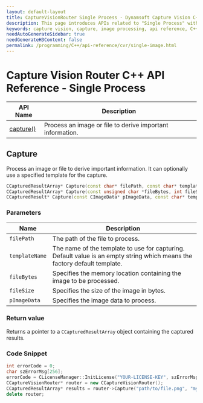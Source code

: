 ```yaml
---
layout: default-layout
title: CaptureVisionRouter Single Process - Dynamsoft Capture Vision C++ Edition API
description: This page introduces APIs related to "Single Process" with Dynamsoft Capture Vision C++ Edition.
keywords: capture vision, capture, image processing, api reference, C++, js
needAutoGenerateSidebar: true
needGenerateH3Content: false
permalink: /programming/C++/api-reference/cvr/single-image.html
---
```


# Capture Vision Router C++ API Reference - Single Process

| API Name              | Description                                               |
| --------------------- | --------------------------------------------------------- |
| [capture()](#capture) | Process an image or file to derive important information. |

## Capture

Process an image or file to derive important information. It can optionally use a specified template for the capture.

```cpp
CCapturedResultArray* Capture(const char* filePath, const char* templateName="");
CCapturedResultArray* Capture(const unsigned char *fileBytes, int fileSize, const char* templateName="");
CCapturedResult* Capture(const CImageData* pImageData, const char* templateName="");
```

### Parameters

| Name           | Description                                                                                                               |
| -------------- | ------------------------------------------------------------------------------------------------------------------------- |
| `filePath`     | The path of the file to process.                                                                                          |
| `templateName` | The name of the template to use for capturing. Default value is an empty string which means the factory default template. |
| `fileBytes`    | Specifies the memory location containing the image to be processed.                                                       |
| `fileSize`     | Specifies the size of the image in bytes.                                                                                 |
| `pImageData`   | Specifies the image data to process.                                                                                      |

### Return value

Returns a pointer to a `CCapturedResultArray` object containing the captured results.

### Code Snippet

```cpp
int errorCode = 0;
char szErrorMsg[256];
errorCode = CLicenseManager::InitLicense("YOUR-LICENSE-KEY", szErrorMsg, 256);
CCaptureVisionRouter* router = new CCaptureVisionRouter();
CCapturedResultArray* results = router->Capture("path/to/file.png", "myTemplate");
delete router;
```
